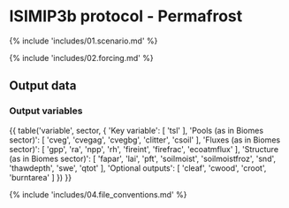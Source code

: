 ISIMIP3b protocol - Permafrost
==============================

{% include 'includes/01.scenario.md' %}

{% include 'includes/02.forcing.md' %}

Output data
-----------

### Output variables

{{ table('variable', sector, {
    'Key variable': [
        'tsl'
    ],
    'Pools (as in Biomes sector)': [
        'cveg',
        'cvegag',
        'cvegbg',
        'clitter',
        'csoil'
    ],
    'Fluxes (as in Biomes sector)': [
        'gpp',
        'ra',
        'npp',
        'rh',
        'fireint',
        'firefrac',
        'ecoatmflux'
    ],
    'Structure (as in Biomes sector)': [
        'fapar',
        'lai',
        'pft',
        'soilmoist',
        'soilmoistfroz',
        'snd',
        'thawdepth',
        'swe',
        'qtot'
    ],
    'Optional outputs': [
        'cleaf',
        'cwood',
        'croot',
        'burntarea'
    ]
}) }}

{% include 'includes/04.file_conventions.md' %}
